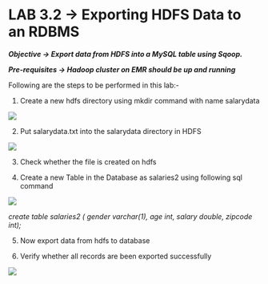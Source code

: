 # LAB 3.2 -> Exporting HDFS Data to an RDBMS

***Objective -> Export data from HDFS into a MySQL table using Sqoop.***

***Pre-requisites -> Hadoop cluster on EMR should be up and running***

Following are the steps to be performed in this lab:-

1. Create a new hdfs directory using mkdir command with name salarydata

<img src = "https://user-images.githubusercontent.com/63716706/86486234-5fd8f280-bd78-11ea-8d89-5a7d50ba29b5.jpg">

2. Put salarydata.txt into the salarydata directory in HDFS

<img src = "https://user-images.githubusercontent.com/63716706/86486238-636c7980-bd78-11ea-9be6-bd3f17fec529.jpg">

3. Check whether the file is created on hdfs

4. Create a new Table in the Database as salaries2 using following sql command

<img src = "https://user-images.githubusercontent.com/63716706/86486245-66676a00-bd78-11ea-9a53-ff6d7b7bfdcd.jpg">


*create table salaries2 (
gender varchar(1),
age int,
salary double,
zipcode int);*

5. Now export data from hdfs to database

6. Verify whether all records are been exported successfully

<img src = "https://user-images.githubusercontent.com/63716706/86486252-6a938780-bd78-11ea-8a1b-975cc2f18220.jpg">


























